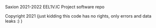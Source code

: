 Saxion 2021-2022 EEL1V.IC Project software repo

Copyright 2021 (just kidding this code has no rights, only errors and data leaks :) )
